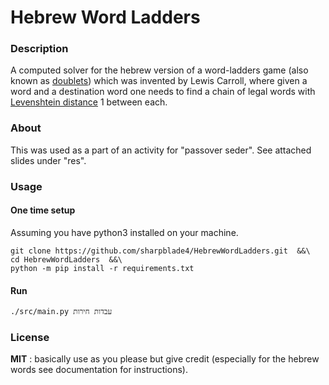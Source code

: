 # Hebrew Word Ladders
### Description
A computed solver for the hebrew version of a word-ladders game
 (also known as [doublets](https://en.wikipedia.org/wiki/Word_ladder)) which was invented by Lewis Carroll,
 where given a word and a destination word one needs to find a chain of
 legal words with [Levenshtein distance](https://en.wikipedia.org/wiki/Levenshtein_distance) 1 between each.

### About
This was used as a part of an activity for "passover seder". See attached slides under "res".

### Usage
#### One time setup
Assuming you have python3 installed on your machine.
```
git clone https://github.com/sharpblade4/HebrewWordLadders.git  &&\
cd HebrewWordLadders  &&\
python -m pip install -r requirements.txt
```
#### Run
`./src/main.py עבדות חירות`

### License
**MIT** : basically use as you please but give credit
(especially for the hebrew words see documentation for instructions).
